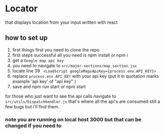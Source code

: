 # Locator

that displays location from your input
written with react 

## how to set up 
1. first things first you need to clone the repo
2. first steps successful all you need is npm install or npm i 
3. get a `Google map api key`
4. you need to navigate to `src/major-sections/map_section.jsx`
5. locate line 39 ` <LoadScript googleMapsApiKey={process.env.API_KEY}>`
6. replace `process.env.API_KEY` with your api key (put it in quotation marks example 'api key' of "api key" ) 
7. save and npm run start or npm start

for those who just want to see the api calls navigate to `src/utils/DispatchHandler.js`
that's where all the api's are consumed still a few bugs but i'll find them.

### note you are running on local host 3000 but that can be changed if you need to
